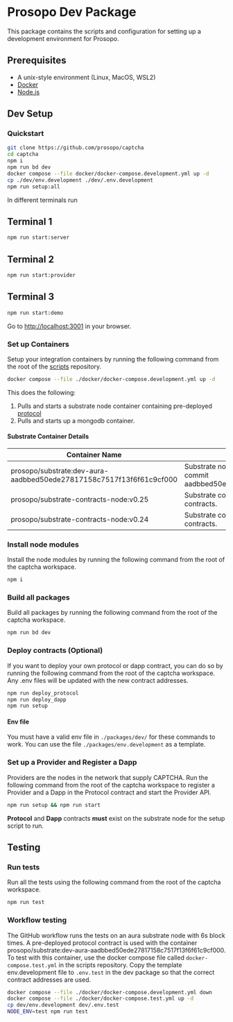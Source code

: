# Prosopo Dev Package

This package contains the scripts and configuration for setting up a development environment for Prosopo.

## Prerequisites

- A unix-style environment (Linux, MacOS, WSL2)
- [Docker](https://docs.docker.com/get-docker/)
- [Node.js](https://nodejs.org/en/download/)

## Dev Setup

### Quickstart

```bash
git clone https://github.com/prosopo/captcha
cd captcha
npm i
npm run bd dev
docker compose --file docker/docker-compose.development.yml up -d
cp ./dev/env.development ./dev/.env.development
npm run setup:all
```

In different terminals run

## Terminal 1
```bash
npm run start:server
```

## Terminal 2
```bash
npm run start:provider
```

## Terminal 3
```bash
npm run start:demo
```

Go to [http://localhost:3001](http://localhost:3001) in your browser.

### Set up Containers

Setup your integration containers by running the following command from the root of
the [scripts](https://github.com/prosopo/scripts) repository.

```bash
docker compose --file ./docker/docker-compose.development.yml up -d
```

This does the following:

1. Pulls and starts a substrate node container containing pre-deployed [protocol](https://github.com/prosopo/protocol/)
2. Pulls and starts up a mongodb container.

#### Substrate Container Details

| Container Name                                                      | Description                                                                                   |
|---------------------------------------------------------------------|-----------------------------------------------------------------------------------------------|
| prosopo/substrate:dev-aura-aadbbed50ede27817158c7517f13f6f61c9cf000 | Substrate node with pre-deployed protocol at commit aadbbed50ede27817158c7517f13f6f61c9cf000. |
| prosopo/substrate-contracts-node:v0.25                              | Substrate contracts node version 0.25 with no contracts.                                      |
| prosopo/substrate-contracts-node:v0.24                              | Substrate contracts node version 0.24 with no contracts.                                      |

### Install node modules

Install the node modules by running the following command from the root of the captcha workspace.

```bash
npm i
```

### Build all packages

Build all packages by running the following command from the root of the captcha workspace.

```bash
npm run bd dev
```

### Deploy contracts (Optional)

If you want to deploy your own protocol or dapp contract, you can do so by running the following command from the root
of the captcha workspace. Any .env files will be updated with the new contract addresses.

```bash
npm run deploy_protocol
npm run deploy_dapp
npm run setup
```

#### Env file

You must have a valid env file in `./packages/dev/` for these commands to work. You can use the
file `./packages/env.development` as a template.

### Set up a Provider and Register a Dapp

Providers are the nodes in the network that supply CAPTCHA. Run the following command from the root of the captcha
workspace to register a Provider and a Dapp in the Protocol contract and start the Provider API.

```bash
npm run setup && npm run start
```

**Protocol** and **Dapp** contracts **must** exist on the substrate node for the setup script to run.

## Testing

### Run tests

Run all the tests using the following command from the root of the captcha workspace.

```bash
npm run test
```

### Workflow testing

The GitHub workflow runs the tests on an aura substrate node with 6s block times. A pre-deployed protocol contract is used
with the container prosopo/substrate:dev-aura-aadbbed50ede27817158c7517f13f6f61c9cf000. To test with this container, use
the docker compose file called `docker-compose.test.yml` in the scripts repository. Copy the template env.development
file to `.env.test` in the dev package so that the correct contract addresses are used.

```bash
docker compose --file ./docker/docker-compose.development.yml down
docker compose --file ./docker/docker-compose.test.yml up -d
cp dev/env.development dev/.env.test
NODE_ENV=test npm run test
```
